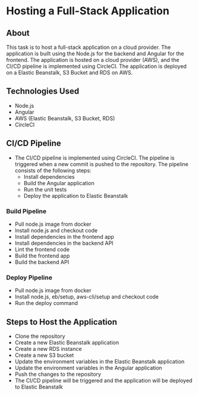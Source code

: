 # Hosting a Full-Stack Application

## About

This task is to host a full-stack application on a cloud provider. The application is built using the Node.js for the backend and Angular for the frontend. The application is hosted on a cloud provider (AWS), and the CI/CD pipeline is implemented using CircleCI. The application is deployed on a Elastic Beanstalk, S3 Bucket and RDS on AWS.

## Technologies Used

- Node.js
- Angular
- AWS (Elastic Beanstalk, S3 Bucket, RDS)
- CircleCI

## CI/CD Pipeline

- The CI/CD pipeline is implemented using CircleCI. The pipeline is triggered when a new commit is pushed to the repository. The pipeline consists of the following steps:
  - Install dependencies
  - Build the Angular application
  - Run the unit tests
  - Deploy the application to Elastic Beanstalk

### Build Pipeline

- Pull node.js image from docker
- Install node.js and checkout code
- Install dependencies in the frontend app
- Install dependencies in the backend API
- Lint the frontend code
- Build the frontend app
- Build the backend API

### Deploy Pipeline

- Pull node.js image from docker
- Install node.js, eb/setup, aws-cli/setup and checkout code
- Run the deploy command

## Steps to Host the Application

- Clone the repository
- Create a new Elastic Beanstalk application
- Create a new RDS instance
- Create a new S3 bucket
- Update the environment variables in the Elastic Beanstalk application
- Update the environment variables in the Angular application
- Push the changes to the repository
- The CI/CD pipeline will be triggered and the application will be deployed to Elastic Beanstalk
